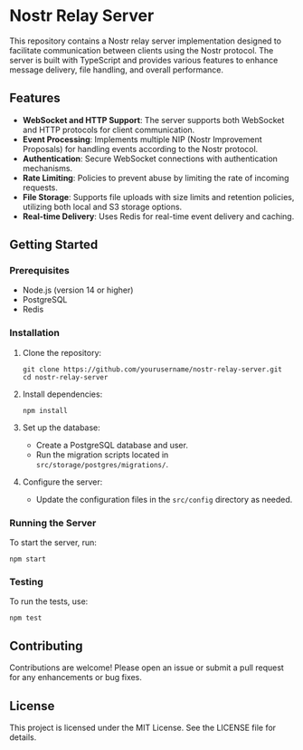 # Nostr Relay Server

This repository contains a Nostr relay server implementation designed to facilitate communication between clients using the Nostr protocol. The server is built with TypeScript and provides various features to enhance message delivery, file handling, and overall performance.

## Features

- **WebSocket and HTTP Support**: The server supports both WebSocket and HTTP protocols for client communication.
- **Event Processing**: Implements multiple NIP (Nostr Improvement Proposals) for handling events according to the Nostr protocol.
- **Authentication**: Secure WebSocket connections with authentication mechanisms.
- **Rate Limiting**: Policies to prevent abuse by limiting the rate of incoming requests.
- **File Storage**: Supports file uploads with size limits and retention policies, utilizing both local and S3 storage options.
- **Real-time Delivery**: Uses Redis for real-time event delivery and caching.

## Getting Started

### Prerequisites

- Node.js (version 14 or higher)
- PostgreSQL
- Redis

### Installation

1. Clone the repository:
   ```
   git clone https://github.com/yourusername/nostr-relay-server.git
   cd nostr-relay-server
   ```

2. Install dependencies:
   ```
   npm install
   ```

3. Set up the database:
   - Create a PostgreSQL database and user.
   - Run the migration scripts located in `src/storage/postgres/migrations/`.

4. Configure the server:
   - Update the configuration files in the `src/config` directory as needed.

### Running the Server

To start the server, run:
```
npm start
```

### Testing

To run the tests, use:
```
npm test
```

## Contributing

Contributions are welcome! Please open an issue or submit a pull request for any enhancements or bug fixes.

## License

This project is licensed under the MIT License. See the LICENSE file for details.